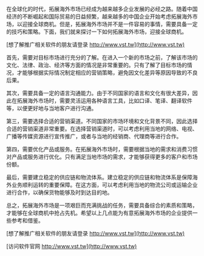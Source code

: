 在全球化的时代，拓展海外市场已经成为越来越多企业发展的必经之路。随着中国经济的不断崛起和国际贸易的日益频繁，越来越多的中国企业开始考虑拓展海外市场，以迎接全球商机。但是，拓展海外市场并不是一件容易的事情，需要具备一定的技巧和策略。下面，我们就来探讨一下如何拓展海外市场，迎接全球商机。

[想了解推广相关软件的朋友请登录 http://www.vst.tw](http://www.vst.tw)

首先，需要对目标市场进行充分的了解。在进入一个新的市场之前，了解该市场的文化、法律、政治、经济等方面的情况是非常重要的。只有了解了目标市场的情况，才能够根据实际情况制定相应的营销策略，避免因文化差异等原因导致的不良后果。

其次，需要具备一定的语言沟通能力。由于不同国家的语言和文化有很大差异，因此在拓展海外市场时，需要灵活运用各种语言工具，比如口译、笔译、翻译软件等，以便更好地与当地客户进行沟通。

第三，需要选择合适的营销渠道。不同国家的市场环境和文化背景不同，因此选择合适的营销渠道非常重要。在选择营销渠道时，可以考虑利用当地的网络、电视、广播等传媒资源进行宣传推广，或者与当地的经销商、代理商等进行合作。

第四，需要优化产品或服务。在拓展海外市场时，需要根据当地的需求和消费习惯对产品或服务进行优化。只有满足当地市场的需求，才能够获得更多的客户和市场份额。

最后，需要建立稳定的供应链和物流体系。建立稳定的供应链和物流体系是保障海外业务顺利运转的重要保障。在这方面，可以考虑利用当地的物流公司或运输企业进行合作，以确保货物能够及时到达目的地。

总之，拓展海外市场是一项艰巨而充满挑战的任务，需要具备综合的素质和策略，才能够在全球商机中抢占先机。希望以上几点能为有意拓展海外市场的企业提供一些参考和借鉴。

[想了解推广相关软件的朋友请登录 http://www.vst.tw](http://www.vst.tw)


[访问软件官网 http://www.vst.tw](http://www.vst.tw)
